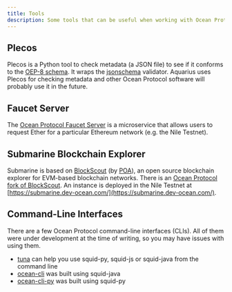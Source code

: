 ```yaml
---
title: Tools
description: Some tools that can be useful when working with Ocean Protocol.
---
```


## Plecos

Plecos is a Python tool to check metadata (a JSON file) to see if it conforms to the [OEP-8 schema](https://github.com/oceanprotocol/OEPs/tree/master/8). It wraps the [jsonschema](https://github.com/Julian/jsonschema) validator. Aquarius uses Plecos for checking metadata and other Ocean Protocol software will probably use it in the future.

<repo name="plecos"></repo>

## Faucet Server

The [Ocean Protocol Faucet Server](https://github.com/oceanprotocol/faucet) is a microservice that allows users to request Ether for a particular Ethereum network (e.g. the Nile Testnet).

<repo name="faucet"></repo>

## Submarine Blockchain Explorer

Submarine is based on [BlockScout](https://github.com/poanetwork/blockscout) (by [POA](https://poa.network/)), an open source blockchain explorer for EVM-based blockchain networks.
There is an [Ocean Protocol fork of BlockScout](https://github.com/oceanprotocol/blockscout). An instance is deployed in the Nile Testnet at [https://submarine.dev-ocean.com/](https://submarine.dev-ocean.com/).

<repo name="blockscout"></repo>

## Command-Line Interfaces

There are a few Ocean Protocol command-line interfaces (CLIs). All of them were under development at the time of writing, so you may have issues with using them.

- [tuna](https://github.com/oceanprotocol/tuna) can help you use squid-py, squid-js or squid-java from the command line
- [ocean-cli](https://github.com/bigchaindb-gmbh/ocean-cli) was built using squid-java
- [ocean-cli-py](https://github.com/bigchaindb-gmbh/ocean-cli-py) was built using squid-py
